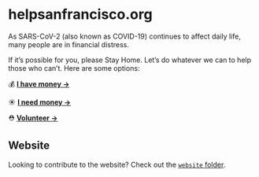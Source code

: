 # helpsanfrancisco.org

As SARS-CoV-2 (also known as COVID-19) continues to affect daily life, many people are in financial distress.

If it’s possible for you, please Stay Home. Let’s do whatever we can to help those who can’t. Here are some options:

💰 [**I have money &rarr;**](https://helpsanfrancisco.org)

☀️ [**I need money &rarr;**](https://helpsanfrancisco.org/request)

⛑ [**Volunteer &rarr;**](https://helpsanfrancisco.org/volunteer)

## Website

Looking to contribute to the website? Check out the [`website` folder](./website).
